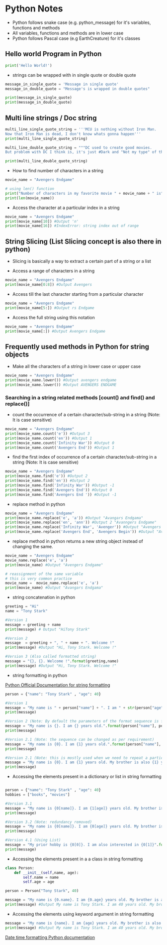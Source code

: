 # Python Notes

- Python follows snake case (e.g. python_message) for it's variables, functions and methods
- All variables, functions and methods are in lower case
- Python follows Pascal case (e.g EarthCreature) for it's classes

## Hello world Program in Python

```python
print('Hello World!')
```

- strings can be wrapped with in single quote or double quote
```python
message_in_single_quote = 'Message in single quote'
message_in_double_quote = "Message's is wrapped in double quotes"

print(message_in_single_quote)
print(message_in_double_quote)
```

## Multi line strings / Doc string
```python
multi_line_single_quote_string = '''MCU is nothing without Iron Man.
Now that Iron Man is dead, I don't know whats gonna happen'''
print(multi_line_single_quote_string)

multi_line_double_quote_string = """DC used to create good movies.
But problem with DC I think is, it's just #Dark and "Not my type" of thing."""

print(multi_line_double_quote_string)
```

- How to find number of characters in a string
```python
movie_name = "Avengers Endgame"

# using len() function
print("Number of characters in my favorite movie " + movie_name + " is", end=" ")
print(len(movie_name))
```

- Access the character at a particular index in a string
```python
movie_name = "Avengers Endgame"
print(movie_name[10]) #Output 'n'
print(movie_name[16]) #IndexError: string index out of range
```

## String Slicing (List Slicing concept is also there in python)
- Slicing is basically a way to extract a certain part of a string or a list

- Access a range of characters in a string
```python
movie_name = "Avengers Endgame"
print(movie_name[0:8]) #Output Avengers
```

- Access till the last character starting from a particular character
```python
movie_name = "Avengers Endgame"
print(movie_name[5:]) #Output rs Endgame
```

- Access the full string using this notation
```python
movie_name = "Avengers Endgame"
print(movie_name[:]) #Output Avengers Endgame
```

## Frequently used methods in Python for string objects

- Make all the characters of a string in lower case or upper case
```python
movie_name = "Avengers Endgame"
print(movie_name.lower()) #Output avengers endgame
print(movie_name.lower()) #Output AVENGERS ENDGAME
```

### Searching in a string related methods [count() and find() and replace()]
- count the occurrence of a certain character/sub-string in a string (Note: It is case sensitive)
```python
movie_name = "Avengers Endgame"
print(movie_name.count('e')) #Output 3
print(movie_name.count('en')) #Output 1
print(movie_name.count('Infinity War')) #Output 0
print(movie_name.count('Avengers End')) #Output 1
```

- find the first index of occurrence of a certain character/sub-string in a string (Note: It is case sensitive)
```python
movie_name = "Avengers Endgame"
print(movie_name.find('e')) #Output 2
print(movie_name.find('en')) #Output 2
print(movie_name.find('Infinity War')) #Output -1
print(movie_name.find('Avengers End')) #Output 0
print(movie_name.find('Avengers End ')) #Output -1
```

- replace method in python
```python
movie_name = "Avengers Endgame"
print(movie_name.replace('e', 'a')) #Output "Avangars Endgama"
print(movie_name.replace('en', 'ann')) #Output 2 "Avanngers Endgame"
print(movie_name.replace('Infinity War', 'Avenger')) #Output "Avengers Endgame"
print(movie_name.replace('Avengers End', 'Avengers Begin')) #Output "Avengers Begingame"
```

- replace method in python returns a new string object instead of changing the same.
```python
movie_name = "Avengers Endgame"
movie_name.replace('e', 'a')
print(movie_name) #Output "Avengers Endgame"

# reassignment of the same variable
# this is very common practice
movie_name =  movie_name.replace('e', 'a')
print(movie_name) #Output "Avangars Endgama"
```

- string concatenation in python

```python
greeting = "Hi"
name = "Tony Stark"

#Version 1
message = greeting + name
print(message) # Output "HiTony Stark" 

#Version 2
message  = greeting + ", " + name + ". Welcome !"
print(message) #Output "Hi, Tony Stark. Welcome !"

#Version 3 (Also called formatted string)
message = "{}, {}. Welcome !".format(greeting,name)
print(message) #Output "Hi, Tony Stark. Welcome !"
```


- string formatting in python

[Python Official Documentation for string formatting](https://docs.python.org/3/tutorial/inputoutput.html)

```python
person = {"name": "Tony Stark" , "age": 40}

#Version 1
message = "My name is " + person["name"] + ". I am " + str(person["age"]) + " years old."
print(message)

#Version 2 (Note: By default the parameters of the format sequence is followed in formatted string)
message = "My name is {}. I am {} years old.".format(person["name"], person["age"])
print(message)

#Version 2.1 (Note: the sequence can be changed as per requirement)
message = "My name is {0}. I am {1} years old.".format(person["name"], person["age"])
print(message)

#Version 2.1 (Note: this is mostly used when we need to repeat a particulate value several times)
message = "My name is {0}. I am {1} years old. My brother is also {1} years old".format(person["name"], person["age"])
print(message)
```

- Accessing the elements present in a dictionary or list in string formatting
```python

person = {"name": "Tony Stark" , "age": 40}
hobbies = ["books", "movies"]

#Version 3.1
message = "My name is {0[name]}. I am {1[age]} years old. My brother is also {1[age]} years old".format(person, person)
print(message)

#Version 3.2 (Note: redundancy removed)
message = "My name is {0[name]}. I am {0[age]} years old. My brother is also {0[age]} years old".format(person)
print(message)

#Version 4.1 (Using List)
message = "My prior hobby is {0[0]}. I am also interested in {0[1]}".format(hobbies)
print(message)
```

- Accessing the elements present in a a class in string formatting
```python
class Person:
    def __init__(self,name, age):
        self.name = name
        self.age = age

person = Person("Tony Stark", 40)

message = "My name is {0.name}. I am {0.age} years old. My brother is also {0.age} years old".format(person)
print(message) #Output My name is Tony Stark. I am 40 years old. My brother is also 40 years old
```

- Accessing the elements using keyword argument in string formatting
```python
message = "My name is {name}. I am {age} years old. My brother is also {age} years old".format(name="Tony Stark", age=40)
print(message) #Output My name is Tony Stark. I am 40 years old. My brother is also 40 years old
```


[Date time formatting Python documentation](https://docs.python.org/3/library/datetime.html#strftime-and-strptime-behavior)

